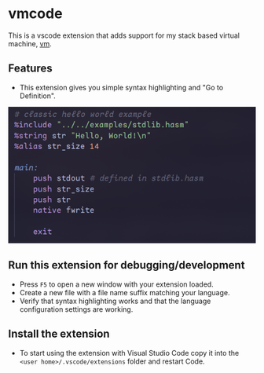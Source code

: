 # vmcode

This is a vscode extension that adds support for my stack based virtual machine, [vm](https://github.com/TitanHZZ/vm).

## Features

* This extension gives you simple syntax highlighting and "Go to Definition".

![Preview](/preview.png?raw=true)

## Run this extension for debugging/development

* Press `F5` to open a new window with your extension loaded.
* Create a new file with a file name suffix matching your language.
* Verify that syntax highlighting works and that the language configuration settings are working.

## Install the extension

* To start using the extension with Visual Studio Code copy it into the `<user home>/.vscode/extensions` folder and restart Code.
